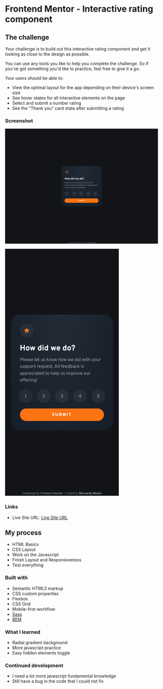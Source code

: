 # Frontend Mentor - Interactive rating component

## The challenge

Your challenge is to build out this interactive rating component and get it looking as close to the design as possible.

You can use any tools you like to help you complete the challenge. So if you've got something you'd like to practice, feel free to give it a go.

Your users should be able to:

- View the optimal layout for the app depending on their device's screen size
- See hover states for all interactive elements on the page
- Select and submit a number rating
- See the "Thank you" card state after submitting a rating

### Screenshot

![Desktop Preview](./desktop-preview.png)

![Mobile Preview](./mobile-preview.png)


### Links

- Live Site URL: [Live Site URL](https://interactiveratingcomponent.netlify.app/)

## My process

- HTML Basics
- CSS Layout
- Work on the Javascript
- Finish Layout and Responsiveness
- Test everything

### Built with

- Semantic HTML5 markup
- CSS custom properties
- Flexbox
- CSS Grid
- Mobile-first workflow
- [Sass](https://sass-lang.com/)
- [BEM](http://getbem.com/naming/)

### What I learned

- Radial gradient background
- More javascript practice
- Easy hidden elements toggle

### Continued development

- I need a lot more javascript fundamental knowledge
- Still have a bug in the code that I could not fix
